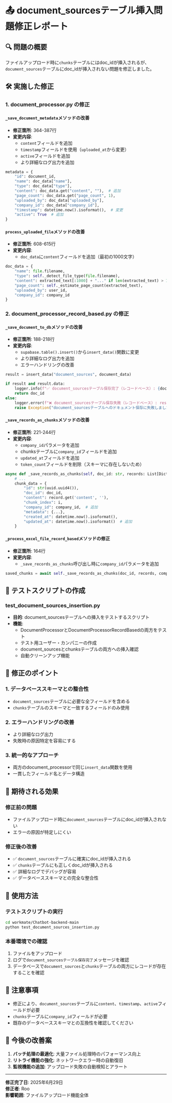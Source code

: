 # 📤 document_sourcesテーブル挿入問題修正レポート

## 🔍 問題の概要
ファイルアップロード時に`chunks`テーブルにはdoc_idが挿入されるが、`document_sources`テーブルにdoc_idが挿入されない問題を修正しました。

## 🛠️ 実施した修正

### 1. document_processor.py の修正

#### `_save_document_metadata`メソッドの改善
- **修正箇所**: 364-387行
- **変更内容**:
  - `content`フィールドを追加
  - `timestamp`フィールドを使用（`uploaded_at`から変更）
  - `active`フィールドを追加
  - より詳細なログ出力を追加

```python
metadata = {
    "id": document_id,
    "name": doc_data["name"],
    "type": doc_data["type"],
    "content": doc_data.get("content", ""),  # 追加
    "page_count": doc_data.get("page_count", 1),
    "uploaded_by": doc_data["uploaded_by"],
    "company_id": doc_data["company_id"],
    "timestamp": datetime.now().isoformat(),  # 変更
    "active": True  # 追加
}
```

#### `process_uploaded_file`メソッドの改善
- **修正箇所**: 608-615行
- **変更内容**:
  - `doc_data`に`content`フィールドを追加（最初の1000文字）

```python
doc_data = {
    "name": file.filename,
    "type": self._detect_file_type(file.filename),
    "content": extracted_text[:1000] + "..." if len(extracted_text) > 1000 else extracted_text,  # 追加
    "page_count": self._estimate_page_count(extracted_text),
    "uploaded_by": user_id,
    "company_id": company_id
}
```

### 2. document_processor_record_based.py の修正

#### `_save_document_to_db`メソッドの改善
- **修正箇所**: 188-218行
- **変更内容**:
  - `supabase.table().insert()`から`insert_data()`関数に変更
  - より詳細なログ出力を追加
  - エラーハンドリングの改善

```python
result = insert_data("document_sources", document_data)

if result and result.data:
    logger.info(f"✅ document_sourcesテーブル保存完了（レコードベース）: {doc_id} - {filename}")
    return doc_id
else:
    logger.error(f"❌ document_sourcesテーブル保存失敗（レコードベース）: result={result}")
    raise Exception("document_sourcesテーブルへのドキュメント保存に失敗しました")
```

#### `_save_records_as_chunks`メソッドの改善
- **修正箇所**: 221-244行
- **変更内容**:
  - `company_id`パラメータを追加
  - chunksテーブルに`company_id`フィールドを追加
  - `updated_at`フィールドを追加
  - `token_count`フィールドを削除（スキーマに存在しないため）

```python
async def _save_records_as_chunks(self, doc_id: str, records: List[Dict[str, Any]], company_id: str) -> int:
    # ...
    chunk_data = {
        "id": str(uuid.uuid4()),
        "doc_id": doc_id,
        "content": record.get('content', ''),
        "chunk_index": i,
        "company_id": company_id,  # 追加
        "metadata": {...},
        "created_at": datetime.now().isoformat(),
        "updated_at": datetime.now().isoformat()  # 追加
    }
```

#### `_process_excel_file_record_based`メソッドの修正
- **修正箇所**: 164行
- **変更内容**:
  - `_save_records_as_chunks`呼び出し時に`company_id`パラメータを追加

```python
saved_chunks = await self._save_records_as_chunks(doc_id, records, company_id)
```

## 🧪 テストスクリプトの作成

### test_document_sources_insertion.py
- **目的**: document_sourcesテーブルへの挿入をテストするスクリプト
- **機能**:
  - DocumentProcessorとDocumentProcessorRecordBasedの両方をテスト
  - テスト用ユーザー・カンパニーの作成
  - document_sourcesとchunksテーブルの両方への挿入確認
  - 自動クリーンアップ機能

## 🔧 修正のポイント

### 1. データベーススキーマとの整合性
- `document_sources`テーブルに必要な全フィールドを含める
- `chunks`テーブルのスキーマと一致するフィールドのみ使用

### 2. エラーハンドリングの改善
- より詳細なログ出力
- 失敗時の原因特定を容易にする

### 3. 統一的なアプローチ
- 両方のdocument_processorで同じ`insert_data`関数を使用
- 一貫したフィールド名とデータ構造

## 🎯 期待される効果

### 修正前の問題
- ファイルアップロード時に`document_sources`テーブルにdoc_idが挿入されない
- エラーの原因が特定しにくい

### 修正後の改善
- ✅ `document_sources`テーブルに確実にdoc_idが挿入される
- ✅ `chunks`テーブルにも正しくdoc_idが挿入される
- ✅ 詳細なログでデバッグが容易
- ✅ データベーススキーマとの完全な整合性

## 🚀 使用方法

### テストスクリプトの実行
```bash
cd workmate/Chatbot-backend-main
python test_document_sources_insertion.py
```

### 本番環境での確認
1. ファイルをアップロード
2. ログで`document_sourcesテーブル保存完了`メッセージを確認
3. データベースで`document_sources`と`chunks`テーブルの両方にレコードが存在することを確認

## 📝 注意事項

- 修正により、`document_sources`テーブルに`content`、`timestamp`、`active`フィールドが必要
- `chunks`テーブルに`company_id`フィールドが必要
- 既存のデータベーススキーマとの互換性を確認してください

## 🔄 今後の改善案

1. **バッチ処理の最適化**: 大量ファイル処理時のパフォーマンス向上
2. **リトライ機能の強化**: ネットワークエラー時の自動復旧
3. **監視機能の追加**: アップロード失敗の自動検知とアラート

---

**修正完了日**: 2025年6月29日  
**修正者**: Roo  
**影響範囲**: ファイルアップロード機能全体